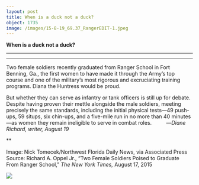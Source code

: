 ```yaml
---
layout: post
title: When is a duck not a duck?
object: 1735
image: /images/15-8-19_69.37_RangerEDIT-1.jpeg
---
```

**When is a duck not a duck?**

****

****

Two female soldiers recently graduated from Ranger School in Fort Benning, Ga., the first women to have made it through the Army’s top course and one of the military’s most rigorous and excruciating training programs. Diana the Huntress would be proud.

But whether they can serve as infantry or tank officers is still up for debate. Despite having proven their mettle alongside the male soldiers, meeting precisely the same standards, including the initial physical tests—49 push-ups, 59 situps, six chin-ups, and a five-mile run in no more than 40 minutes—as women they remain ineligible to serve in combat roles.          —*Diane Richard, writer, August 19*

**

Image: Nick Tomecek/Northwest Florida Daily News, via Associated Press
 Source: Richard A. Oppel Jr., “Two Female Soldiers Poised to Graduate From Ranger School,” *The New York Times,* August 17, 2015 

![]({{siteurl.base}}/images/15-8-19_69.37_RangerEDIT-1.jpeg)
